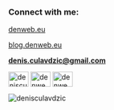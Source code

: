 <h3 align="left">Connect with me:</h3>

[denweb.eu](https://denweb.eu)

[blog.denweb.eu](https://blog.denweb.eu)

**denis.culavdzic@gmail.com**

<p align="left">
<a href="https://linkedin.com/in/denisculavdzic" target="blank"><img align="center" src="https://raw.githubusercontent.com/rahuldkjain/github-profile-readme-generator/master/src/images/icons/Social/linked-in-alt.svg" alt="denisculavdzic" height="30" width="40" /></a>
<a href="https://fb.com/denwebeu" target="blank"><img align="center" src="https://raw.githubusercontent.com/rahuldkjain/github-profile-readme-generator/master/src/images/icons/Social/facebook.svg" alt="denwebpl" height="30" width="40" /></a>
<a href="https://instagram.com/denweb_eu" target="blank"><img align="center" src="https://raw.githubusercontent.com/rahuldkjain/github-profile-readme-generator/master/src/images/icons/Social/instagram.svg" alt="denweb_pl" height="30" width="40" /></a>
</p>
<p align="left"> <img src="https://komarev.com/ghpvc/?username=denisculavdzic&label=Profile%20views&color=0e75b6&style=flat" alt="denisculavdzic" /> </p>


